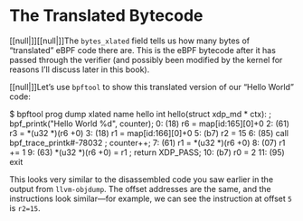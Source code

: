 # The Translated Bytecode

[[null|]][[null|]]The `bytes_xlated` field tells us how many bytes of “translated” eBPF code there are. This is the eBPF bytecode after it has passed through the verifier (and possibly been modified by the kernel for reasons I’ll discuss later in this book).

[[null|]]Let’s use `bpftool` to show this translated version of our “Hello World” code:

$ bpftool prog dump xlated name hello 
int hello(struct xdp\_md \* ctx):
; bpf\_printk("Hello World %d", counter);
   0: (18) r6 = map\[id:165\]\[0\]+0
   2: (61) r3 = \*(u32 \*)(r6 +0)
   3: (18) r1 = map\[id:166\]\[0\]+0
   5: (b7) r2 = 15
   6: (85) call bpf\_trace\_printk#-78032
; counter++; 
   7: (61) r1 = \*(u32 \*)(r6 +0)
   8: (07) r1 += 1
   9: (63) \*(u32 \*)(r6 +0) = r1
; return XDP\_PASS;
  10: (b7) r0 = 2
  11: (95) exit

This looks very similar to the disassembled code you saw earlier in the output from `llvm-objdump`. The offset addresses are the same, and the instructions look similar—for example, we can see the instruction at offset `5` is `r2=15`.